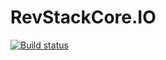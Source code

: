 # RevStackCore.IO

[![Build status](https://ci.appveyor.com/api/projects/status/nomeimet9or11bj5?svg=true)](https://ci.appveyor.com/project/tachyon1337/io-labai)
